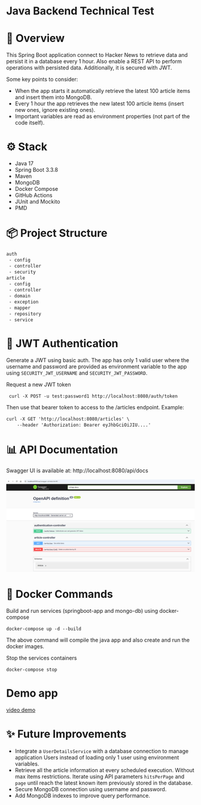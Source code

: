 # Java Backend Technical Test

# 🚀 Overview

This Spring Boot application connect to Hacker News to retrieve data and persist it in a database every 1 hour. Also enable a REST API to perform operations with persisted data. Additionally, it is secured with JWT.

Some key points to consider:

- When the app starts it automatically retrieve the latest 100 article items and insert them into MongoDB.
- Every 1 hour the app retrieves the new latest 100 article items (insert new ones, ignore existing ones).
- Important variables are read as environment properties (not part of the code itself).

# ⚙️ Stack

- Java 17
- Spring Boot 3.3.8
- Maven
- MongoDB
- Docker Compose
- GitHub Actions
- JUnit and Mockito
- PMD

# 📦 Project Structure

```
auth
 - config
 - controller
 - security
article
 - config
 - controller
 - domain
 - exception
 - mapper
 - repository
 - service
```

# 🔑 JWT Authentication

Generate a JWT using basic auth. The app has only 1 valid user where the username and password are provided as environment variable to the app using `SECURITY_JWT_USERNAME` and
`SECURITY_JWT_PASSWORD`.

Request a new JWT token

```
 curl -X POST -u test:password1 http://localhost:8080/auth/token 
```

Then use that bearer token to access to the /articles endpoint. Example:

```
curl -X GET 'http://localhost:8080/articles' \
    --header 'Authorization: Bearer eyJhbGciOiJIU....'
```

# 📊 API Documentation

Swagger UI is available at: http://localhost:8080/api/docs

![img.png](resources/api-docs.png)

# 🐳 Docker Commands

Build and run services (springboot-app and mongo-db) using docker-compose

```
docker-compose up -d --build
```

The above command will compile the java app and also create and run the docker images.

Stop the services containers

```
docker-compose stop
```

# Demo app

[video demo](https://drive.google.com/file/d/1L0OZ2y5Ae_pBkgUloI_fcn4jn6PeDZw5/view?usp=sharing)

# ✨ Future Improvements
- Integrate a `UserDetailsService` with a database connection to manage application Users instead of loading only 1 user using environment variables.
- Retrieve all the article information at every scheduled execution. Without max items restrictions. Iterate using API parameters `hitsPerPage` and `page` until reach the latest known item previously stored in the database.
- Secure MongoDB connection using username and password.
- Add MongoDB indexes to improve query performance.